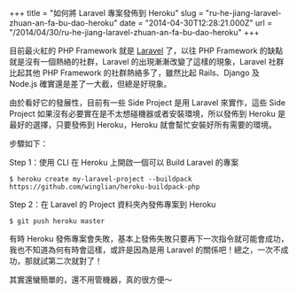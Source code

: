 +++
title = "如何將 Laravel 專案發佈到 Heroku"
slug = "ru-he-jiang-laravel-zhuan-an-fa-bu-dao-heroku"
date = "2014-04-30T12:28:21.000Z"
url = "/2014/04/30/ru-he-jiang-laravel-zhuan-an-fa-bu-dao-heroku"
+++

目前最火紅的 PHP Framework 就是 [Laravel](http://laravel.com/) 了，以往 PHP Framework 的缺點就是沒有一個熱絡的社群，Laravel 的出現漸漸改變了這樣的現象，Laravel 社群比起其他 PHP Framework 的社群熱絡多了，雖然比起 Rails、Django 及 Node.js 確實還是差了一大截，但總是好現象。

由於看好它的發展性，目前有一些 Side Project 是用 Laravel 來實作，這些 Side Project 如果沒有必要實在是不太想碰機器或者安裝環境，所以發佈到 Heroku 是最好的選擇，只要發佈到 Heroku，Heroku 就會幫忙安裝好所有需要的環境。

步驟如下：

Step 1：使用 CLI 在 Heroku 上開啟一個可以 Build Laravel 的專案

    $ heroku create my-laravel-project --buildpack https://github.com/winglian/heroku-buildpack-php
    
Step 2：在 Laravel 的 Project 資料夾內發佈專案到 Heroku

    $ git push heroku master
    
有時 Heroku 發佈專案會失敗，基本上發佈失敗只要再下一次指令就可能會成功，我也不知道為何有時會這樣，或許是因為是用 Laravel 的關係吧！總之，一次不成功，那就試第二次就對了！

其實還蠻簡單的，還不用管機器，真的很方便～